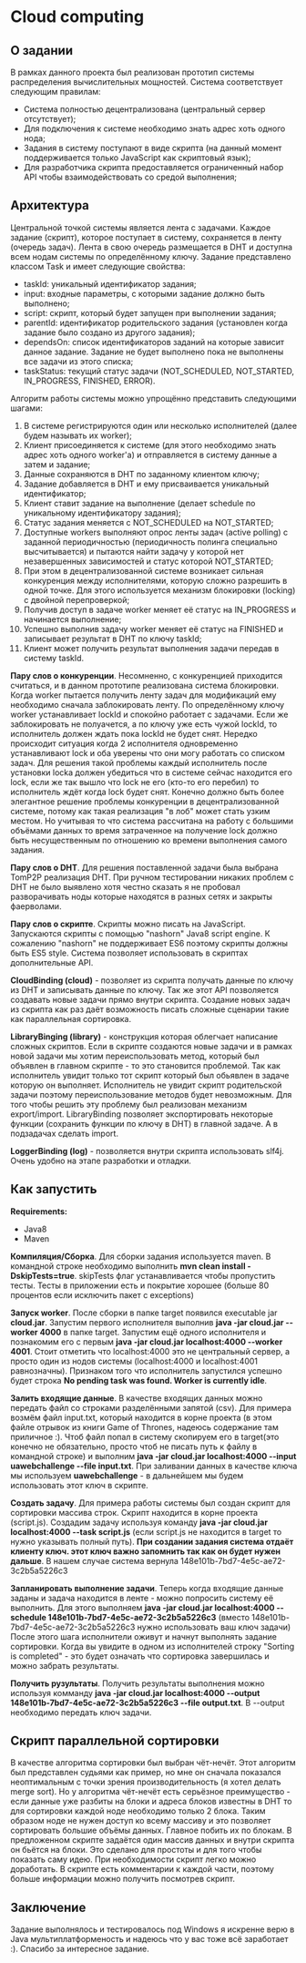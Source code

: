 Cloud computing
=============================
О задании
------------
В рамках данного проекта был реализован прототип системы распределения вычислительных мощностей. Система соответствует следующим правилам:

* Система полностью децентрализована (центральный сервер отсутствует);
* Для подключения к системе необходимо знать адрес хоть одного нода;
* Задания в систему поступают в виде скрипта (на данный момент поддерживается только JavaScript как скриптовый язык);
* Для разработчика скрипта предоставляется ограниченный набор API чтобы взаимодействовать со средой выполнения;
 
 Архитектура
------------
Центральной точкой системы является лента с задачами. Каждое задание (скрипт), которое поступает в систему, сохраняется в ленту (очередь задач). Лента в свою очередь размещается в DHT и доступна всем нодам системы по определённому ключу. 
Задание представлено классом Task и имеет следующие свойства:

* taskId: уникальный идентификатор задания;
* input: входные параметры, с которыми задание должно быть выполнено;
* script: скрипт, который будет запущен при выполнении задания;
* parentId: идентификатор родительского задания (установлен когда задание было создано из другого задания);
* dependsOn: список идентификаторов заданий на которые зависит данное задание. Задание не будет выполнено пока не выполнены все задачи из этого списка;
* taskStatus: текущий статус задачи (NOT_SCHEDULED, NOT_STARTED, IN_PROGRESS, FINISHED, ERROR).

Алгоритм работы системы можно упрощённо представить следующими шагами:

1. В системе регистрируются один или несколько исполнителей (далее будем называть их worker);
2. Клиент присоединяется к системе (для этого необходимо знать адрес хоть одного worker'а) и отправляется в систему данные а затем и задание;
3. Данные сохраняются в DHT по заданному клиентом ключу;
4. Задание добавляется в DHT и ему присваивается уникальный идентификатор;
5. Клиент ставит задание на выполнение (делает schedule по уникальному идентификатору задания);
6. Статус задания меняется с NOT_SCHEDULED на NOT_STARTED;
7. Доступные workers выполняют опрос ленты задач (active polling) c заданной периодичностью (периодичность полинга специально высчитывается) и пытаются найти задачу у которой нет незавершенных зависимостей и статус которой NOT_STARTED;
8. При этом в децентрализованной системе возникает сильная конкуренция между исполнителями, которую сложно разрешить в одной точке. Для этого используется механизм блокировки (locking) c двойной перепроверкой;
9. Получив доступ в задаче worker меняет её статус на IN_PROGRESS и начинается выполнение;
10. Успешно выполнив задачу worker меняет её статус на FINISHED и записывает результат в DHT по ключу taskId;
11. Клиент может получить результат выполнения задачи передав в систему taskId.

**Пару слов о конкуренции**. Несомненно, с конкуренцией приходится считаться, и в данном прототипе реализована система блокировки. Когда worker пытается получить ленту задач для модификаций ему необходимо сначала заблокировать ленту. По определённому ключу worker устанавливает lockId и спокойно работает с задачами. Если же заблокировать не полуачется, а по ключу уже есть чужой lockId, то исполнитель должен ждать пока lockId не будет снят. Нередко происходит ситуация когда 2 исполнителя одновременно устанавливают lock и оба уверены что они могу работать со списком задач. Для решения такой проблемы каждый исполнитель после установки lockа должен убедиться что в системе сейчас находится его lock, если же так вышло что lock не его (кто-то его перебил) то исполнитель ждёт когда lock будет снят.
Конечно должно быть более элегантное решение проблемы конкуренции в децентрализованной системе, потому как такая реализация "в лоб" может стать узким местом. Но учитывая то что система рассчитана на работу с большими объёмами данных то время затраченное на получение lock должно быть несущественным по отношению ко времени выполнения самого задания.

**Пару слов о DHT**. Для решения поставленной задачи была выбрана TomP2P реализация DHT. При ручном тестировании никаких проблем с DHT не было выявлено хотя честно сказать я не пробовал разворачивать ноды которые находятся в разных сетях и закрыты фаерволами.

**Пару слов о скрипте**. Скрипты можно писать на JavaScript. Запускаются скрипты с помощью "nashorn" Java8 script engine. К сожалению "nashorn" не поддерживает ES6 поэтому скрипты должны быть ES5 style. Система позволяет использовать в скриптах дополнительные API.

**CloudBinding (cloud)** - позволяет из скрипта получать данные по ключу из DHT и записывать данные по ключу. Так же этот API позволяется создавать новые задачи прямо внутри скрипта. Создание новых задач из скрипта как раз даёт возможность писать сложные сценарии такие как параллельная сортировка.

**LibraryBinging (library)** - конструкция которая облегчает написание сложных скриптов. Если в скрипте создаются новые задачи и в рамках новой задачи мы хотим переиспользовать метод, который был объявлен в главном скрипте - то это становится проблемой. Так как исполнитель увидит только тот скрипт который был обьявлен в задаче которую он выполняет. Исполнитель не увидит скрипт родительской задачи поэтому переиспользование методов будет невозможным. Для того чтобы решить эту проблему был реализован механизм export/import.
LibraryBinding позволяет экспортировать некоторые функции (сохранить функции по ключу в DHT) в главной задаче. А в подзадачах сделать import.

**LoggerBinding (log)** - позволяется внутри скрипта использовать slf4j. Очень удобно на этапе разработки и отладки.

Как запустить
------------
**Requirements:**

* Java8
* Maven

**Компиляция/Сборка**. Для сборки задания используется maven. В командной строке необходимо выполнить **mvn clean install -DskipTests=true**. skipTests флаг устанавливается чтобы пропустить тесты. Тесты в приложении есть и покрытие хорошее (больше 80 процентов если исключить пакет с exceptions)
 
**Запуск worker**. После сборки в папке target появился executable jar **cloud.jar**. Запустим первого исполнителя выполнив **java -jar cloud.jar --worker 4000** в папке target. Запустим ещё одного исполнителя и познакомим его с первым **java -jar cloud.jar localhost:4000 --worker 4001**. Стоит отметить что localhost:4000 это не центральный сервер, а просто один из нодов системы (localhost:4000 и localhost:4001 равнозначны). Признаком того что исполнитель запустился успешно будет строка **No pending task was found. Worker is currently idle**.
  
**Залить входящие данные**. В качестве входящих данных можно передать файл со строками разделёнными запятой (csv). Для примера возмём файл input.txt, который находится в корне проекта (в этом файле отрывок из книги Game of Thrones, надеюсь содержание там приличное :). Чтоб файл попал в систему скопируем его в target(это конечно не обязательно, просто чтоб не писать путь к файлу в командной строке) и выполним **java -jar cloud.jar localhost:4000 --input uawebchallenge --file input.txt**. При заливании данных в качестве ключа мы используем **uawebchallenge** - в дальнейшем мы будем использовать этот ключ в скрипте.
 
 **Создать задачу**. Для примера работы системы был создан скрипт для сортировки массива строк. Скрипт находится в корне проекта (script.js). Создадим задачу используя команду **java -jar cloud.jar localhost:4000 --task script.js** (если script.js не находится в target то нужно указывать полный путь). **При создании задания система отдаёт клиенту ключ. этот ключ важно запомнить так как он будет нужен дальше**. В нашем случае система вернула 148e101b-7bd7-4e5c-ae72-3c2b5a5226c3
 
 **Запланировать выполнение задачи**. Теперь когда входящие данные заданы и задача находится в ленте - можно попросить систему её выполнить. Для этого выполняем **java -jar cloud.jar localhost:4000 --schedule 148e101b-7bd7-4e5c-ae72-3c2b5a5226c3** (вместо 148e101b-7bd7-4e5c-ae72-3c2b5a5226c3 нужно использовать ваш ключ задачи) После этого шага исполнители оживут и начнут выполнять задание сортировки. Когда вы увидите в одном из исполнителей строку "Sorting is completed" - это будет означать что сортировка завершилась и можно забрать результаты.
 
 **Получить рузультаты**. Получить результаты выполнения можно используя комманду **java -jar cloud.jar localhost:4000 --output 148e101b-7bd7-4e5c-ae72-3c2b5a5226c3 --file output.txt**. В --output необходимо передать ключ задачи.
 
Скрипт параллельной сортировки
------------
В качестве алгоритма сортировки был выбран чёт-нечёт. Этот алгоритм был представлен судьями как пример, но мне он сначала показался неоптимальным с точки зрения производительность (я хотел делать merge sort). Но у алгоритма чёт-нечёт есть серьёзное преимущество - если данные уже разбиты на блоки и адреса блоков известны в DHT то для сортировки каждой ноде необходимо только 2 блока. Таким образом ноде не нужен доступ ко всему массиву и это позволяет сортировать большие объёмы данных. Главное побить их по блокам. В предложенном скрипте задаётся один массив данных и внутри скрипта он бьётся на блоки. Это сделано для простоты и для того чтобы показать саму идею. При необходимости скрипт легко можно доработать.
В скрипте есть комментарии к каждой части, поэтому больше информации можно получить посмотрев скрипт.

Заключение
------------
Задание выполнялось и тестировалось под Windows я искренне верю в Java мультиплатформеность и надеюсь что у вас тоже всё заработает :). Спасибо за интересное задание.